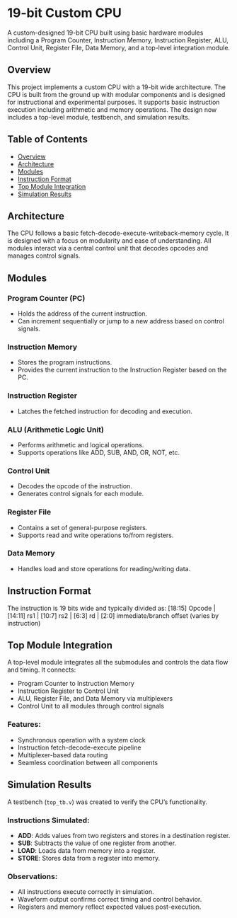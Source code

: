 # 19-bit Custom CPU

A custom-designed 19-bit CPU built using basic hardware modules including a Program Counter, Instruction Memory, Instruction Register, ALU, Control Unit, Register File, Data Memory, and a top-level integration module.

## Overview

This project implements a custom CPU with a 19-bit wide architecture. The CPU is built from the ground up with modular components and is designed for instructional and experimental purposes. It supports basic instruction execution including arithmetic and memory operations. The design now includes a top-level module, testbench, and simulation results.

## Table of Contents

- [Overview](#overview)
- [Architecture](#architecture)
- [Modules](#modules)
- [Instruction Format](#instruction-format)
- [Top Module Integration](#top-module-integration)
- [Simulation Results](#simulation-results)

## Architecture

The CPU follows a basic fetch-decode-execute-writeback-memory cycle. It is designed with a focus on modularity and ease of understanding. All modules interact via a central control unit that decodes opcodes and manages control signals.

## Modules

### Program Counter (PC)
- Holds the address of the current instruction.
- Can increment sequentially or jump to a new address based on control signals.

### Instruction Memory
- Stores the program instructions.
- Provides the current instruction to the Instruction Register based on the PC.

### Instruction Register
- Latches the fetched instruction for decoding and execution.

### ALU (Arithmetic Logic Unit)
- Performs arithmetic and logical operations.
- Supports operations like ADD, SUB, AND, OR, NOT, etc.

### Control Unit
- Decodes the opcode of the instruction.
- Generates control signals for each module.

### Register File
- Contains a set of general-purpose registers.
- Supports read and write operations to/from registers.

### Data Memory
- Handles load and store operations for reading/writing data.

## Instruction Format

The instruction is 19 bits wide and typically divided as:
[18:15] Opcode | [14:11] rs1 | [10:7] rs2 | [6:3] rd | [2:0] immediate/branch offset (varies by instruction)

## Top Module Integration

A top-level module integrates all the submodules and controls the data flow and timing. It connects:

- Program Counter to Instruction Memory
- Instruction Register to Control Unit
- ALU, Register File, and Data Memory via multiplexers
- Control Unit to all modules through control signals

### Features:
- Synchronous operation with a system clock
- Instruction fetch-decode-execute pipeline
- Multiplexer-based data routing
- Seamless coordination between all components

## Simulation Results

A testbench (`top_tb.v`) was created to verify the CPU’s functionality.

### Instructions Simulated:
- **ADD**: Adds values from two registers and stores in a destination register.
- **SUB**: Subtracts the value of one register from another.
- **LOAD**: Loads data from memory into a register.
- **STORE**: Stores data from a register into memory.

### Observations:
- All instructions execute correctly in simulation.
- Waveform output confirms correct timing and control behavior.
- Registers and memory reflect expected values post-execution.

